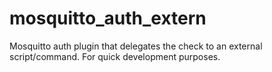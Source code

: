 # mosquitto_auth_extern
Mosquitto auth plugin that delegates the check to an external script/command. For quick development purposes.
